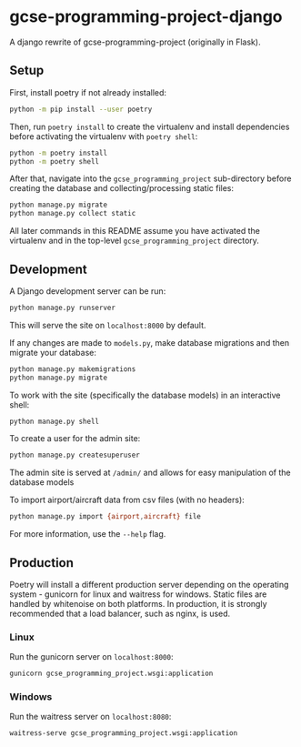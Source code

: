 # gcse-programming-project-django

A django rewrite of gcse-programming-project (originally in Flask).

## Setup

First, install poetry if not already installed:
```bash
python -m pip install --user poetry
```

Then, run `poetry install` to create the virtualenv and install dependencies before activating the virtualenv with `poetry shell`:
```bash
python -m poetry install
python -m poetry shell
```

After that, navigate into the `gcse_programming_project` sub-directory before creating the database and collecting/processing static files:
```bash
python manage.py migrate
python manage.py collect static
```

All later commands in this README assume you have activated the virtualenv and in the top-level `gcse_programming_project` directory.

## Development

A Django development server can be run:
```bash
python manage.py runserver
```
This will serve the site on `localhost:8000` by default.

If any changes are made to `models.py`, make database migrations and then migrate your database:
```bash
python manage.py makemigrations
python manage.py migrate
```

To work with the site (specifically the database models) in an interactive shell:
```bash
python manage.py shell
```

To create a user for the admin site:
```bash
python manage.py createsuperuser
```
The admin site is served at `/admin/` and allows for easy manipulation of the database models

To import airport/aircraft data from csv files (with no headers):
```bash
python manage.py import {airport,aircraft} file
```
For more information, use the `--help` flag.

## Production

Poetry will install a different production server depending on the operating system - gunicorn for linux and waitress for windows. Static files are handled by whitenoise on both platforms. In production, it is strongly recommended that a load balancer, such as nginx, is used.

### Linux

Run the gunicorn server on `localhost:8000`:
```bash
gunicorn gcse_programming_project.wsgi:application
```

### Windows

Run the waitress server on `localhost:8080`:
```bash
waitress-serve gcse_programming_project.wsgi:application
```
